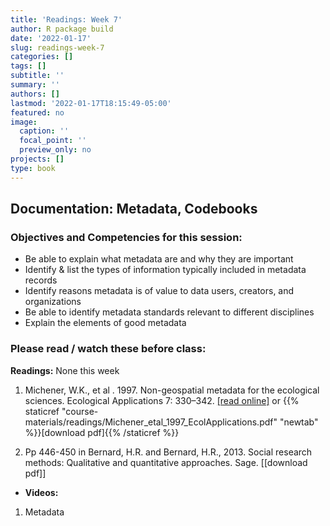 ```yaml
---
title: 'Readings: Week 7'
author: R package build
date: '2022-01-17'
slug: readings-week-7
categories: []
tags: []
subtitle: ''
summary: ''
authors: []
lastmod: '2022-01-17T18:15:49-05:00'
featured: no
image:
  caption: ''
  focal_point: ''
  preview_only: no
projects: []
type: book
---
```



## Documentation: Metadata, Codebooks

### Objectives and Competencies for this session:

  * Be able to explain what metadata are and why they are important
  * Identify & list the types of information typically included in metadata records
  * Identify reasons metadata is of value to data users, creators, and organizations
  * Be able to identify metadata standards relevant to different disciplines
  * Explain the elements of good metadata
  

### Please read / watch these before class:
        
**Readings:** None this week

1.  Michener, W.K., et al . 1997. Non-geospatial metadata for the ecological sciences. Ecological Applications 7: 330–342. [[read online]](https://esajournals.onlinelibrary.wiley.com/doi/abs/10.1890/1051-0761%281997%29007%5B0330%3ANMFTES%5D2.0.CO%3B2) or {{% staticref "course-materials/readings/Michener_etal_1997_EcolApplications.pdf" "newtab" %}}[download pdf]{{% /staticref %}}

2.  Pp 446-450 in Bernard, H.R. and Bernard, H.R., 2013. Social research methods: Qualitative and quantitative approaches. Sage. [[download pdf]]

* **Videos:**

1. Metadata